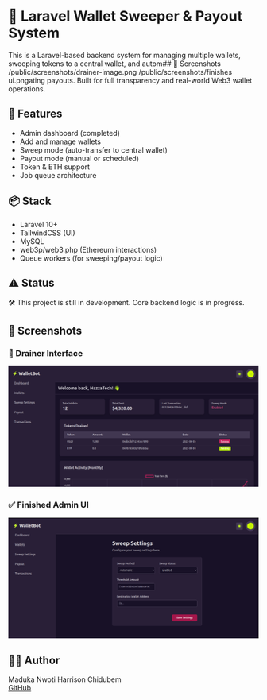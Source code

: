 # 💸 Laravel Wallet Sweeper & Payout System

This is a Laravel-based backend system for managing multiple wallets, sweeping tokens to a central wallet, and autom## 📸 Screenshots
/public/screenshots/drainer-image.png
/public/screenshots/finishes ui.pngating payouts. Built for full transparency and real-world Web3 wallet operations.

## 🚀 Features
- Admin dashboard (completed)
- Add and manage wallets
- Sweep mode (auto-transfer to central wallet)
- Payout mode (manual or scheduled)
- Token & ETH support
- Job queue architecture

## 📦 Stack
- Laravel 10+
- TailwindCSS (UI)
- MySQL
- web3p/web3.php (Ethereum interactions)
- Queue workers (for sweeping/payout logic)

## ⚠️ Status
🛠 This project is still in development. Core backend logic is in progress.

## 📸 Screenshots

### 💼 Drainer Interface
![Drainer UI 1](public/screenshots/drainer-image.png)

### ✅ Finished Admin UI
![Finished UI 2](public/screenshots/finishes%20ui.png)



## 👨‍💻 Author
Maduka Nwoti Harrison Chidubem  
[GitHub](https://github.com/Osinemem1)  
